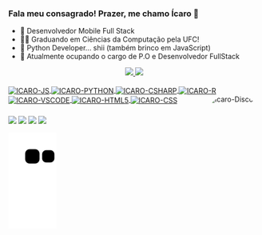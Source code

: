 ### Fala meu consagrado! Prazer, me chamo Ícaro 👋

- 💼 Desenvolvedor Mobile Full Stack
- 👨‍🎓 Graduando em Ciências da Computação pela UFC!
- 🐍 Python Developer... shii (também brinco em JavaScript)
- 🤔 Atualmente ocupando o cargo de P.O e Desenvolvedor FullStack

<div align="center">
  <a href="https://github.com/icarufc">
    <img height="150em" src="https://github-readme-stats-sigma-five.vercel.app/api?username=icarufc&show_icons=true&theme=dracula&include_all_commits=true&count_private=true"/>
  <img height="150em" src="https://github-readme-stats.vercel.app/api/top-langs/?username=icarufc&layout=compact&theme=dracula&count_private=true"/>
</div>

<div style="display: inline_block"><br>
 <img align="center" alt="ICARO-JS" height="30" width="40" src="https://cdn.jsdelivr.net/gh/devicons/devicon/icons/javascript/javascript-original.svg" />
 <img align="center" alt="ICARO-PYTHON" height="30" width="40" src="https://cdn.jsdelivr.net/gh/devicons/devicon/icons/python/python-original.svg" />
 <img align="center" alt="ICARO-CSHARP" height="30" width="40" src="https://cdn.jsdelivr.net/gh/devicons/devicon/icons/csharp/csharp-original.svg" />
 <img align="center" alt="ICARO-R" height="30" width="40" src="https://cdn.jsdelivr.net/gh/devicons/devicon/icons/r/r-original.svg" />
 <img align="center" alt="ICARO-VSCODE" height="30" width="40" src="https://cdn.jsdelivr.net/gh/devicons/devicon/icons/vscode/vscode-original.svg" />
 <img align="center" alt="ICARO-HTML5" height="30" width="40" src="https://cdn.jsdelivr.net/gh/devicons/devicon/icons/html5/html5-original.svg" />
 <img align="center" alt="ICARO-CSS" height="30" width="40" src="https://cdn.jsdelivr.net/gh/devicons/devicon/icons/css3/css3-original.svg" />
 <img align="right" alt="Icaro-Discord" height="90"  style="border-radius:100px;" src="https://media.discordapp.net/attachments/720409944830115891/1035373536707092500/WhatsApp_Image_2022-10-27_at_18.31.551.jpeg"

</div>

###

<div>
  <a href="https://www.youtube.com/channel/UCf8Gc2SG9C_qq0PFBlbTO0A" target="_blank"><img src="https://img.shields.io/badge/YouTube-FF0000?style=for-the-badge&logo=youtube&logoColor=white" target="_blank"></a>
  <a href="https://instagram.com/whoisicarus_" target="_blank"><img src="https://img.shields.io/badge/-Instagram-%23E4405F?style=for-the-badge&logo=instagram&logoColor=white" target="_blank"></a>
  <a href = "mailto:joaoicaromoreira@gmail.com"><img src="https://img.shields.io/badge/-Gmail-%23333?style=for-the-badge&logo=gmail&logoColor=white" target="_blank"></a>
  <a href="https://www.linkedin.com/in/joaoicaromoreira/" target="_blank"><img src="https://img.shields.io/badge/-LinkedIn-%230077B5?style=for-the-badge&logo=linkedin&logoColor=white" target="_blank"></a> 
  
  ![Snake animation](https://github.com/icarufc/icarufc/blob/output/github-contribution-grid-snake.svg)
</div>

